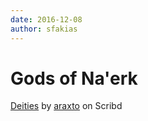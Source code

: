 ```yaml
---
date: 2016-12-08
author: sfakias
---
```

# Gods of Na'erk



[Deities](https://www.scribd.com/document/369459211/Deities#from_embed "View
Deities on Scribd") by
[araxto](https://www.scribd.com/user/121157733/araxto#from_embed "View
araxto's profile on Scribd") on Scribd

